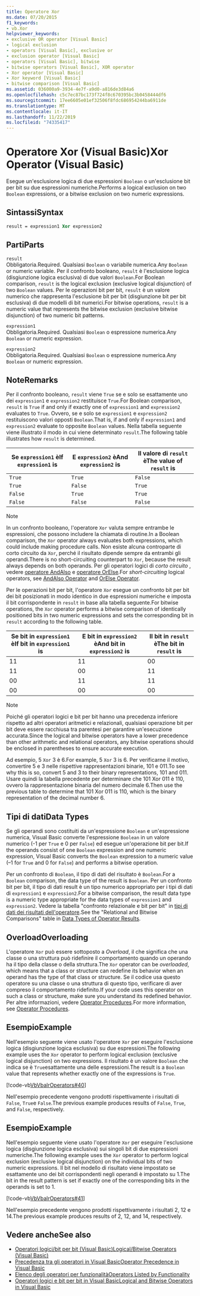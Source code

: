```yaml
---
title: Operatore Xor
ms.date: 07/20/2015
f1_keywords:
- vb.Xor
helpviewer_keywords:
- exclusive OR operator [Visual Basic]
- logical exclusion
- operators [Visual Basic], exclusive or
- exclusion operator [Visual Basic]
- operators [Visual Basic], bitwise
- bitwise operators [Visual Basic], XOR operator
- Xor operator [Visual Basic]
- Xor keyword [Visual Basic]
- bitwise comparison [Visual Basic]
ms.assetid: 036000a9-3934-4e7f-a9d0-a816de3d84a6
ms.openlocfilehash: c5c7ec87bc173f724f8c670395bc3b0458444df6
ms.sourcegitcommit: 17ee6605e01ef32506f8fdc686954244ba6911de
ms.translationtype: MT
ms.contentlocale: it-IT
ms.lasthandoff: 11/22/2019
ms.locfileid: "74335417"
---
```

# <a name="xor-operator-visual-basic"></a><span data-ttu-id="ac187-102">Operatore Xor (Visual Basic)</span><span class="sxs-lookup"><span data-stu-id="ac187-102">Xor Operator (Visual Basic)</span></span>
<span data-ttu-id="ac187-103">Esegue un'esclusione logica di due espressioni `Boolean` o un'esclusione bit per bit su due espressioni numeriche.</span><span class="sxs-lookup"><span data-stu-id="ac187-103">Performs a logical exclusion on two `Boolean` expressions, or a bitwise exclusion on two numeric expressions.</span></span>  
  
## <a name="syntax"></a><span data-ttu-id="ac187-104">Sintassi</span><span class="sxs-lookup"><span data-stu-id="ac187-104">Syntax</span></span>  
  
```vb  
result = expression1 Xor expression2  
```  
  
## <a name="parts"></a><span data-ttu-id="ac187-105">Parti</span><span class="sxs-lookup"><span data-stu-id="ac187-105">Parts</span></span>  
 `result`  
 <span data-ttu-id="ac187-106">Obbligatoria.</span><span class="sxs-lookup"><span data-stu-id="ac187-106">Required.</span></span> <span data-ttu-id="ac187-107">Qualsiasi `Boolean` o variabile numerica.</span><span class="sxs-lookup"><span data-stu-id="ac187-107">Any `Boolean` or numeric variable.</span></span> <span data-ttu-id="ac187-108">Per il confronto booleano, `result` è l'esclusione logica (disgiunzione logica esclusiva) di due valori `Boolean`.</span><span class="sxs-lookup"><span data-stu-id="ac187-108">For Boolean comparison, `result` is the logical exclusion (exclusive logical disjunction) of two `Boolean` values.</span></span> <span data-ttu-id="ac187-109">Per le operazioni bit per bit, `result` è un valore numerico che rappresenta l'esclusione bit per bit (disgiunzione bit per bit esclusiva) di due modelli di bit numerici.</span><span class="sxs-lookup"><span data-stu-id="ac187-109">For bitwise operations, `result` is a numeric value that represents the bitwise exclusion (exclusive bitwise disjunction) of two numeric bit patterns.</span></span>  
  
 `expression1`  
 <span data-ttu-id="ac187-110">Obbligatoria.</span><span class="sxs-lookup"><span data-stu-id="ac187-110">Required.</span></span> <span data-ttu-id="ac187-111">Qualsiasi `Boolean` o espressione numerica.</span><span class="sxs-lookup"><span data-stu-id="ac187-111">Any `Boolean` or numeric expression.</span></span>  
  
 `expression2`  
 <span data-ttu-id="ac187-112">Obbligatoria.</span><span class="sxs-lookup"><span data-stu-id="ac187-112">Required.</span></span> <span data-ttu-id="ac187-113">Qualsiasi `Boolean` o espressione numerica.</span><span class="sxs-lookup"><span data-stu-id="ac187-113">Any `Boolean` or numeric expression.</span></span>  
  
## <a name="remarks"></a><span data-ttu-id="ac187-114">Note</span><span class="sxs-lookup"><span data-stu-id="ac187-114">Remarks</span></span>  
 <span data-ttu-id="ac187-115">Per il confronto booleano, `result` viene `True` se e solo se esattamente uno dei `expression1` e `expression2` restituisce `True`.</span><span class="sxs-lookup"><span data-stu-id="ac187-115">For Boolean comparison, `result` is `True` if and only if exactly one of `expression1` and `expression2` evaluates to `True`.</span></span> <span data-ttu-id="ac187-116">Ovvero, se e solo se `expression1` e `expression2` restituiscono valori opposti `Boolean`.</span><span class="sxs-lookup"><span data-stu-id="ac187-116">That is, if and only if `expression1` and `expression2` evaluate to opposite `Boolean` values.</span></span> <span data-ttu-id="ac187-117">Nella tabella seguente viene illustrato il modo in cui viene determinato `result`.</span><span class="sxs-lookup"><span data-stu-id="ac187-117">The following table illustrates how `result` is determined.</span></span>  
  
|<span data-ttu-id="ac187-118">Se `expression1` è</span><span class="sxs-lookup"><span data-stu-id="ac187-118">If `expression1` is</span></span>|<span data-ttu-id="ac187-119">E `expression2` è</span><span class="sxs-lookup"><span data-stu-id="ac187-119">And `expression2` is</span></span>|<span data-ttu-id="ac187-120">Il valore di `result` è</span><span class="sxs-lookup"><span data-stu-id="ac187-120">The value of `result` is</span></span>|  
|-------------------------|--------------------------|------------------------------|  
|`True`|`True`|`False`|  
|`True`|`False`|`True`|  
|`False`|`True`|`True`|  
|`False`|`False`|`False`|  
  
> [!NOTE]
> <span data-ttu-id="ac187-121">In un confronto booleano, l'operatore `Xor` valuta sempre entrambe le espressioni, che possono includere la chiamata di routine.</span><span class="sxs-lookup"><span data-stu-id="ac187-121">In a Boolean comparison, the `Xor` operator always evaluates both expressions, which could include making procedure calls.</span></span> <span data-ttu-id="ac187-122">Non esiste alcuna controparte di corto circuito da `Xor`, perché il risultato dipende sempre da entrambi gli operandi.</span><span class="sxs-lookup"><span data-stu-id="ac187-122">There is no short-circuiting counterpart to `Xor`, because the result always depends on both operands.</span></span> <span data-ttu-id="ac187-123">Per gli operatori logici di *corto circuito* , vedere [operatore AndAlso](../../../visual-basic/language-reference/operators/andalso-operator.md) e [operatore OrElse](../../../visual-basic/language-reference/operators/orelse-operator.md).</span><span class="sxs-lookup"><span data-stu-id="ac187-123">For *short-circuiting* logical operators, see [AndAlso Operator](../../../visual-basic/language-reference/operators/andalso-operator.md) and [OrElse Operator](../../../visual-basic/language-reference/operators/orelse-operator.md).</span></span>  
  
 <span data-ttu-id="ac187-124">Per le operazioni bit per bit, l'operatore `Xor` esegue un confronto bit per bit dei bit posizionati in modo identico in due espressioni numeriche e imposta il bit corrispondente in `result` in base alla tabella seguente.</span><span class="sxs-lookup"><span data-stu-id="ac187-124">For bitwise operations, the `Xor` operator performs a bitwise comparison of identically positioned bits in two numeric expressions and sets the corresponding bit in `result` according to the following table.</span></span>  
  
|<span data-ttu-id="ac187-125">Se bit in `expression1` è</span><span class="sxs-lookup"><span data-stu-id="ac187-125">If bit in `expression1` is</span></span>|<span data-ttu-id="ac187-126">E bit in `expression2` è</span><span class="sxs-lookup"><span data-stu-id="ac187-126">And bit in `expression2` is</span></span>|<span data-ttu-id="ac187-127">Il bit in `result` è</span><span class="sxs-lookup"><span data-stu-id="ac187-127">The bit in `result` is</span></span>|  
|--------------------------------|---------------------------------|----------------------------|  
|<span data-ttu-id="ac187-128">1</span><span class="sxs-lookup"><span data-stu-id="ac187-128">1</span></span>|<span data-ttu-id="ac187-129">1</span><span class="sxs-lookup"><span data-stu-id="ac187-129">1</span></span>|<span data-ttu-id="ac187-130">0</span><span class="sxs-lookup"><span data-stu-id="ac187-130">0</span></span>|  
|<span data-ttu-id="ac187-131">1</span><span class="sxs-lookup"><span data-stu-id="ac187-131">1</span></span>|<span data-ttu-id="ac187-132">0</span><span class="sxs-lookup"><span data-stu-id="ac187-132">0</span></span>|<span data-ttu-id="ac187-133">1</span><span class="sxs-lookup"><span data-stu-id="ac187-133">1</span></span>|  
|<span data-ttu-id="ac187-134">0</span><span class="sxs-lookup"><span data-stu-id="ac187-134">0</span></span>|<span data-ttu-id="ac187-135">1</span><span class="sxs-lookup"><span data-stu-id="ac187-135">1</span></span>|<span data-ttu-id="ac187-136">1</span><span class="sxs-lookup"><span data-stu-id="ac187-136">1</span></span>|  
|<span data-ttu-id="ac187-137">0</span><span class="sxs-lookup"><span data-stu-id="ac187-137">0</span></span>|<span data-ttu-id="ac187-138">0</span><span class="sxs-lookup"><span data-stu-id="ac187-138">0</span></span>|<span data-ttu-id="ac187-139">0</span><span class="sxs-lookup"><span data-stu-id="ac187-139">0</span></span>|  
  
> [!NOTE]
> <span data-ttu-id="ac187-140">Poiché gli operatori logici e bit per bit hanno una precedenza inferiore rispetto ad altri operatori aritmetici e relazionali, qualsiasi operazione bit per bit deve essere racchiusa tra parentesi per garantire un'esecuzione accurata.</span><span class="sxs-lookup"><span data-stu-id="ac187-140">Since the logical and bitwise operators have a lower precedence than other arithmetic and relational operators, any bitwise operations should be enclosed in parentheses to ensure accurate execution.</span></span>  
  
 <span data-ttu-id="ac187-141">Ad esempio, 5 `Xor` 3 è 6.</span><span class="sxs-lookup"><span data-stu-id="ac187-141">For example, 5 `Xor` 3 is 6.</span></span> <span data-ttu-id="ac187-142">Per verificarne il motivo, convertire 5 e 3 nelle rispettive rappresentazioni binarie, 101 e 011.</span><span class="sxs-lookup"><span data-stu-id="ac187-142">To see why this is so, convert 5 and 3 to their binary representations, 101 and 011.</span></span> <span data-ttu-id="ac187-143">Usare quindi la tabella precedente per determinare che 101 Xor 011 è 110, ovvero la rappresentazione binaria del numero decimale 6.</span><span class="sxs-lookup"><span data-stu-id="ac187-143">Then use the previous table to determine that 101 Xor 011 is 110, which is the binary representation of the decimal number 6.</span></span>  
  
## <a name="data-types"></a><span data-ttu-id="ac187-144">Tipi di dati</span><span class="sxs-lookup"><span data-stu-id="ac187-144">Data Types</span></span>  
 <span data-ttu-id="ac187-145">Se gli operandi sono costituiti da un'espressione `Boolean` e un'espressione numerica, Visual Basic converte l'espressione `Boolean` in un valore numerico (-1 per `True` e 0 per `False`) ed esegue un'operazione bit per bit.</span><span class="sxs-lookup"><span data-stu-id="ac187-145">If the operands consist of one `Boolean` expression and one numeric expression, Visual Basic converts the `Boolean` expression to a numeric value (–1 for `True` and 0 for `False`) and performs a bitwise operation.</span></span>  
  
 <span data-ttu-id="ac187-146">Per un confronto di `Boolean`, il tipo di dati del risultato è `Boolean`.</span><span class="sxs-lookup"><span data-stu-id="ac187-146">For a `Boolean` comparison, the data type of the result is `Boolean`.</span></span> <span data-ttu-id="ac187-147">Per un confronto bit per bit, il tipo di dati result è un tipo numerico appropriato per i tipi di dati di `expression1` e `expression2`.</span><span class="sxs-lookup"><span data-stu-id="ac187-147">For a bitwise comparison, the result data type is a numeric type appropriate for the data types of `expression1` and `expression2`.</span></span> <span data-ttu-id="ac187-148">Vedere la tabella "confronto relazionale e bit per bit" in [tipi di dati dei risultati dell'operatore](../../../visual-basic/language-reference/operators/data-types-of-operator-results.md).</span><span class="sxs-lookup"><span data-stu-id="ac187-148">See the "Relational and Bitwise Comparisons" table in [Data Types of Operator Results](../../../visual-basic/language-reference/operators/data-types-of-operator-results.md).</span></span>  
  
## <a name="overloading"></a><span data-ttu-id="ac187-149">Overload</span><span class="sxs-lookup"><span data-stu-id="ac187-149">Overloading</span></span>  
 <span data-ttu-id="ac187-150">L'operatore `Xor` può essere sottoposto a *Overload*, il che significa che una classe o una struttura può ridefinire il comportamento quando un operando ha il tipo della classe o della struttura.</span><span class="sxs-lookup"><span data-stu-id="ac187-150">The `Xor` operator can be *overloaded*, which means that a class or structure can redefine its behavior when an operand has the type of that class or structure.</span></span> <span data-ttu-id="ac187-151">Se il codice usa questo operatore su una classe o una struttura di questo tipo, verificare di aver compreso il comportamento ridefinito.</span><span class="sxs-lookup"><span data-stu-id="ac187-151">If your code uses this operator on such a class or structure, make sure you understand its redefined behavior.</span></span> <span data-ttu-id="ac187-152">Per altre informazioni, vedere [Operator Procedures](../../../visual-basic/programming-guide/language-features/procedures/operator-procedures.md).</span><span class="sxs-lookup"><span data-stu-id="ac187-152">For more information, see [Operator Procedures](../../../visual-basic/programming-guide/language-features/procedures/operator-procedures.md).</span></span>  
  
## <a name="example"></a><span data-ttu-id="ac187-153">Esempio</span><span class="sxs-lookup"><span data-stu-id="ac187-153">Example</span></span>  
 <span data-ttu-id="ac187-154">Nell'esempio seguente viene usato l'operatore `Xor` per eseguire l'esclusione logica (disgiunzione logica esclusiva) su due espressioni.</span><span class="sxs-lookup"><span data-stu-id="ac187-154">The following example uses the `Xor` operator to perform logical exclusion (exclusive logical disjunction) on two expressions.</span></span> <span data-ttu-id="ac187-155">Il risultato è un valore `Boolean` che indica se è `True`esattamente una delle espressioni.</span><span class="sxs-lookup"><span data-stu-id="ac187-155">The result is a `Boolean` value that represents whether exactly one of the expressions is `True`.</span></span>  
  
 [!code-vb[VbVbalrOperators#40](~/samples/snippets/visualbasic/VS_Snippets_VBCSharp/VbVbalrOperators/VB/Class1.vb#40)]  
  
 <span data-ttu-id="ac187-156">Nell'esempio precedente vengono prodotti rispettivamente i risultati di `False`, `True`e `False`.</span><span class="sxs-lookup"><span data-stu-id="ac187-156">The previous example produces results of `False`, `True`, and `False`, respectively.</span></span>  
  
## <a name="example"></a><span data-ttu-id="ac187-157">Esempio</span><span class="sxs-lookup"><span data-stu-id="ac187-157">Example</span></span>  
 <span data-ttu-id="ac187-158">Nell'esempio seguente viene usato l'operatore `Xor` per eseguire l'esclusione logica (disgiunzione logica esclusiva) sui singoli bit di due espressioni numeriche.</span><span class="sxs-lookup"><span data-stu-id="ac187-158">The following example uses the `Xor` operator to perform logical exclusion (exclusive logical disjunction) on the individual bits of two numeric expressions.</span></span> <span data-ttu-id="ac187-159">Il bit nel modello di risultato viene impostato se esattamente uno dei bit corrispondenti negli operandi è impostato su 1.</span><span class="sxs-lookup"><span data-stu-id="ac187-159">The bit in the result pattern is set if exactly one of the corresponding bits in the operands is set to 1.</span></span>  
  
 [!code-vb[VbVbalrOperators#41](~/samples/snippets/visualbasic/VS_Snippets_VBCSharp/VbVbalrOperators/VB/Class1.vb#41)]  
  
 <span data-ttu-id="ac187-160">Nell'esempio precedente vengono prodotti rispettivamente i risultati 2, 12 e 14.</span><span class="sxs-lookup"><span data-stu-id="ac187-160">The previous example produces results of 2, 12, and 14, respectively.</span></span>  
  
## <a name="see-also"></a><span data-ttu-id="ac187-161">Vedere anche</span><span class="sxs-lookup"><span data-stu-id="ac187-161">See also</span></span>

- [<span data-ttu-id="ac187-162">Operatori logici/bit per bit (Visual Basic)</span><span class="sxs-lookup"><span data-stu-id="ac187-162">Logical/Bitwise Operators (Visual Basic)</span></span>](../../../visual-basic/language-reference/operators/logical-bitwise-operators.md)
- [<span data-ttu-id="ac187-163">Precedenza tra gli operatori in Visual Basic</span><span class="sxs-lookup"><span data-stu-id="ac187-163">Operator Precedence in Visual Basic</span></span>](../../../visual-basic/language-reference/operators/operator-precedence.md)
- [<span data-ttu-id="ac187-164">Elenco degli operatori per funzionalità</span><span class="sxs-lookup"><span data-stu-id="ac187-164">Operators Listed by Functionality</span></span>](../../../visual-basic/language-reference/operators/operators-listed-by-functionality.md)
- [<span data-ttu-id="ac187-165">Operatori logici e bit per bit in Visual Basic</span><span class="sxs-lookup"><span data-stu-id="ac187-165">Logical and Bitwise Operators in Visual Basic</span></span>](../../../visual-basic/programming-guide/language-features/operators-and-expressions/logical-and-bitwise-operators.md)
